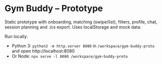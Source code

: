 # Gym Buddy – Prototype

Static prototype with onboarding, matching (swipe/list), filters, profile, chat, session planning and .ics export. Uses localStorage and mock data.

Run locally:

- Python 3: `python3 -m http.server 8080` in `/workspace/gym-buddy-proto` and open http://localhost:8080
- Or Node: `npx serve -l 8080 /workspace/gym-buddy-proto`
